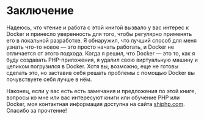 # Заключение

Надеюсь, что чтение и работа c этой книгой вызвало у вас интерес к Docker и принесло уверенность для того, чтобы регулярно применять его в локальной разработке. Я обнаружил, что лучший способ для меня узнать что-то новое — это просто начать работать, и Docker не отличается от этого подхода. Когда я решил, что Docker — это то, как я буду создавать PHP-приложения, я удалил свою виртуальную машину и целиком погрузился в Docker. Хотя вы, возможно, еще не готовы сделать это, но заставив себя решать проблемы с помощью Docker вы почувствуете себя лучше в нём.

Наконец, если у вас есть есть замечания и предложения по этой книге, вопросы ко мне или вас интересуют книги или обучение PHP или Docker, моя контактная информация доступна на сайта [shiphp.com](https://www.shiphp.com/). Спасибо за прочтение!